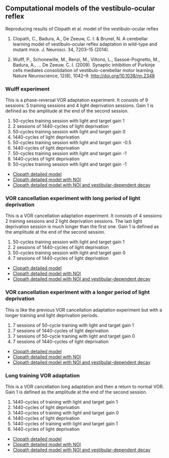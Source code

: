 ## Computational models of the vestibulo-ocular reflex

Reproducing results of Clopath et al. model of the vestibulo-ocular reflex

1. Clopath, C., Badura, A., De Zeeuw, C. I. & Brunel, N. A cerebellar learning model of vestibulo-ocular reflex adaptation in wild-type and mutant mice. J. Neurosci. 34, 7203–15 (2014).

2. Wulff, P., Schonewille, M., Renzi, M., Viltono, L., Sassoè-Pognetto, M., Badura, A., … De Zeeuw, C. I. (2009). Synaptic inhibition of Purkinje cells mediates consolidation of vestibulo-cerebellar motor learning. Nature Neuroscience, 12(8), 1042–9. http://doi.org/10.1038/nn.2348

### Wulff experiment

This is a phase-reversal VOR adaptation experiment. It consists of 9 sessions: 5 training sessions and 4 light deprivation sessions. Gain 1 is defined as the amplitude at the end of the second session.

1. 50-cycles training session with light and target gain 1
2. 2 sessions of 1440-cycles of light deprivation
3. 50-cycles training session with light and target gain 0
4. 1440-cycles of light deprivation
5. 50-cycles training session with light and target gain -0.5
6. 1440-cycles of light deprivation
7. 50-cycles training session with light and target gain -1
8. 1440-cycles of light deprivation
9. 50-cycles training session with light and target gain -1

- [Clopath detailed model](http://xdurana.github.io/vor/simulations/parametric/html/clopath.html)
- [Clopath detailed model with NOI](http://xdurana.github.io/vor/simulations/parametric/html/noi.html)
- [Clopath detailed model with NOI and vestibular-dependent decay](http://xdurana.github.io/vor/simulations/parametric/html/clopathnoi.html)

### VOR cancellation experiment with long period of light deprivation

This is a VOR cancellation adaptation experiment. It consists of 4 sessions: 2 training sessions and 2 light deprivation sessions. The last light deprivation session is much longer than the first one. Gain 1 is defined as the amplitude at the end of the second session.

1. 50-cycles training session with light and target gain 1
2. 2 sessions of 1440-cycles of light deprivation
3. 50-cycles training session with light and target gain 0
4. 7 sessions of 1440-cycles of light deprivation

- [Clopath detailed model](http://xdurana.github.io/vor/simulations/parametric/html/longclopath.html)
- [Clopath detailed model with NOI](http://xdurana.github.io/vor/simulations/parametric/html/longnoi.html)
- [Clopath detailed model with NOI and vestibular-dependent decay](http://xdurana.github.io/vor/simulations/parametric/html/longclopathnoi.html)

### VOR cancellation experiment with a longer period of light deprivation

This is like the previous VOR cancellation adaptation experiment but with a longer training and light deprivation periods.

1. 7 sessions of 50-cycle training with light and target gain 1
2. 7 sessions of 1440-cycles of light deprivation
3. 7 sessions of 50-cycle training with light and target gain 0
4. 7 sessions of 1440-cycles of light deprivation

- [Clopath detailed model](http://xdurana.github.io/vor/simulations/parametric/html/longerclopath.html)
- [Clopath detailed model with NOI](http://xdurana.github.io/vor/simulations/parametric/html/longernoi.html)
- [Clopath detailed model with NOI and vestibular-dependent decay](http://xdurana.github.io/vor/simulations/parametric/html/longerclopathnoi.html)

### Long training VOR adaptation

This is a VOR cancellation long adaptation and then a return to normal VOR. Gain 1 is defined as the amplitude at the end of the second session.

1. 1440-cycles of training with light and target gain 1
2. 1440-cycles of light deprivation
3. 1440-cycles of training with light and target gain 0
4. 1440-cycles of light deprivation
5. 1440-cycles of training with light and target gain 1
6. 1440-cycles of light deprivation

- [Clopath detailed model](http://xdurana.github.io/vor/simulations/parametric/html/longtrainingclopath.html)
- [Clopath detailed model with NOI](http://xdurana.github.io/vor/simulations/parametric/html/longtrainingnoi.html)
- [Clopath detailed model with NOI and vestibular-dependent decay](http://xdurana.github.io/vor/simulations/parametric/html/longtrainingclopathnoi.html)
